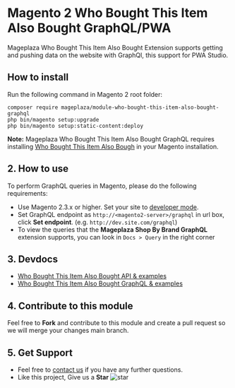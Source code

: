 # Magento 2 Who Bought This Item Also Bought GraphQL/PWA

Mageplaza Who Bought This Item Also Bought Extension supports getting and pushing data on the website with GraphQl, this support for PWA Studio.

## How to install

Run the following command in Magento 2 root folder:

```
composer require mageplaza/module-who-bought-this-item-also-bought-graphql
php bin/magento setup:upgrade
php bin/magento setup:static-content:deploy
```

**Note:**
Mageplaza Who Bought This Item Also Bought GraphQL requires installing [Who Bought This Item Also Bough](https://www.mageplaza.com/magento-2-who-bought-this-also-bought/) in your Magento installation.

## 2. How to use

To perform GraphQL queries in Magento, please do the following requirements:

- Use Magento 2.3.x or higher. Set your site to [developer mode](https://www.mageplaza.com/devdocs/enable-disable-developer-mode-magento-2.html).
- Set GraphQL endpoint as `http://<magento2-server>/graphql` in url box, click **Set endpoint**. 
(e.g. `http://dev.site.com/graphql`)
- To view the queries that the **Mageplaza Shop By Brand GraphQL** extension supports, you can look in `Docs > Query` in the right corner

## 3. Devdocs

- [Who Bought This Item Also Bought API & examples](https://documenter.getpostman.com/view/10589000/SzRxXrBi)
- [Who Bought This Item Also Bought GraphQL & examples](https://documenter.getpostman.com/view/10589000/SzRxXrBo)


## 4. Contribute to this module

Feel free to **Fork** and contribute to this module and create a pull request so we will merge your changes main branch.

## 5. Get Support

- Feel free to [contact us](https://www.mageplaza.com/contact.html) if you have any further questions.
- Like this project, Give us a **Star** ![star](https://i.imgur.com/S8e0ctO.png)
